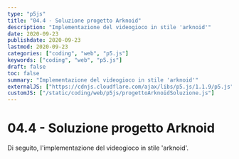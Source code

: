```yaml
---
type: "p5js"
title: "04.4 - Soluzione progetto Arknoid"
description: "Implementazione del videogioco in stile 'arknoid'"
date: 2020-09-23
publishdate: 2020-09-23
lastmod: 2020-09-23
categories: ["coding", "web", "p5.js"]
keywords: ["coding", "web", "p5.js"]
draft: false
toc: false
summary: "Implementazione del videogioco in stile 'arknoid'"
externalJS: ["https://cdnjs.cloudflare.com/ajax/libs/p5.js/1.1.9/p5.js"]
customJS: ["/static/coding/web/p5js/progettoArknoidSoluzione.js"]
---
```


# 04.4 - Soluzione progetto Arknoid

Di seguito, l'implementazione del videogioco in stile 'arknoid'.

<div id="progettoArknoid"></div>

